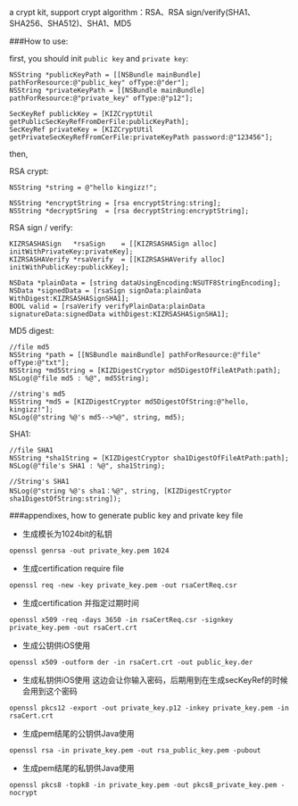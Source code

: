 
a crypt kit, support crypt algorithm：RSA、RSA sign/verify(SHA1、SHA256、SHA512)、SHA1、MD5

###How to use:

first, you should init `public key` and `private key`:

```
NSString *publicKeyPath = [[NSBundle mainBundle] pathForResource:@"public_key" ofType:@"der"];
NSString *privateKeyPath = [[NSBundle mainBundle] pathForResource:@"private_key" ofType:@"p12"];

SecKeyRef publickKey = [KIZCryptUtil getPublicSecKeyRefFromDerFile:publicKeyPath];
SecKeyRef privateKey = [KIZCryptUtil getPrivateSecKeyRefFromCerFile:privateKeyPath password:@"123456"];
```

then,

RSA crypt:

```
NSString *string = @"hello kingizz!";

NSString *encryptString = [rsa encryptString:string];
NSString *decryptSring  = [rsa decryptString:encryptString];
```

RSA sign / verify:

```
KIZRSASHASign   *rsaSign    = [[KIZRSASHASign alloc] initWithPrivateKey:privateKey];
KIZRSASHAVerify *rsaVerify  = [[KIZRSASHAVerify alloc] initWithPublicKey:publickKey];

NSData *plainData = [string dataUsingEncoding:NSUTF8StringEncoding];
NSData *signedData = [rsaSign signData:plainData WithDigest:KIZRSASHASignSHA1];
BOOL valid = [rsaVerify verifyPlainData:plainData signatureData:signedData withDigest:KIZRSASHASignSHA1];
```

MD5 digest:

```
//file md5
NSString *path = [[NSBundle mainBundle] pathForResource:@"file" ofType:@"txt"];
NSString *md5String = [KIZDigestCryptor md5DigestOfFileAtPath:path];
NSLog(@"file md5 : %@", md5String);

//string's md5
NSString *md5 = [KIZDigestCryptor md5DigestOfString:@"hello, kingizz!"];
NSLog(@"string %@'s md5-->%@", string, md5);
```

SHA1:

```
//file SHA1
NSString *sha1String = [KIZDigestCryptor sha1DigestOfFileAtPath:path];
NSLog(@"file's SHA1 : %@", sha1String);

//String's SHA1
NSLog(@"string %@'s sha1：%@", string, [KIZDigestCryptor sha1DigestOfString:string]);

```


###appendixes, how to generate public key and private key file

- 生成模长为1024bit的私钥

```
openssl genrsa -out private_key.pem 1024
```
- 生成certification require file

```
openssl req -new -key private_key.pem -out rsaCertReq.csr
```
- 生成certification 并指定过期时间

```
openssl x509 -req -days 3650 -in rsaCertReq.csr -signkey private_key.pem -out rsaCert.crt
```
- 生成公钥供iOS使用

```
openssl x509 -outform der -in rsaCert.crt -out public_key.der
```
- 生成私钥供iOS使用 这边会让你输入密码，后期用到在生成secKeyRef的时候会用到这个密码

```
openssl pkcs12 -export -out private_key.p12 -inkey private_key.pem -in rsaCert.crt
```
- 生成pem结尾的公钥供Java使用

```
openssl rsa -in private_key.pem -out rsa_public_key.pem -pubout
```
- 生成pem结尾的私钥供Java使用

```
openssl pkcs8 -topk8 -in private_key.pem -out pkcs8_private_key.pem -nocrypt
```
